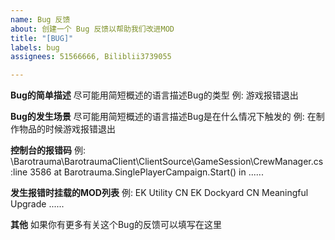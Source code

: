 ```yaml
---
name: Bug 反馈
about: 创建一个 Bug 反馈以帮助我们改进MOD
title: "[BUG]"
labels: bug
assignees: 51566666, Biliblii3739055

---
```


**Bug的简单描述**
尽可能用简短概述的语言描述Bug的类型
 例: 游戏报错退出

**Bug的发生场景**
尽可能用简短概述的语言描述Bug是在什么情况下触发的
 例: 在制作物品的时候游戏报错退出

**控制台的报错码**
例: 
<DEV>\Barotrauma\BarotraumaClient\ClientSource\GameSession\CrewManager.cs:line 3586
at Barotrauma.SinglePlayerCampaign.Start() in
......

**发生报错时挂载的MOD列表**
例: 
EK Utility CN
EK Dockyard CN
Meaningful Upgrade
......

**其他**
如果你有更多有关这个Bug的反馈可以填写在这里
